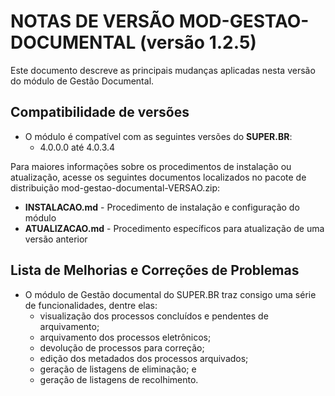 # NOTAS DE VERSÃO MOD-GESTAO-DOCUMENTAL (versão 1.2.5)

Este documento descreve as principais mudanças aplicadas nesta versão do módulo de Gestão Documental.

## Compatibilidade de versões
* O módulo é compatível com as seguintes versões do **SUPER.BR**:
    * 4.0.0.0 até 4.0.3.4

Para maiores informações sobre os procedimentos de instalação ou atualização, acesse os seguintes documentos localizados no pacote de distribuição mod-gestao-documental-VERSAO.zip:

* **INSTALACAO.md** - Procedimento de instalação e configuração do módulo
* **ATUALIZACAO.md** - Procedimento específicos para atualização de uma versão anterior


## Lista de Melhorias e Correções de Problemas

* O módulo de Gestão documental do SUPER.BR traz consigo uma série de funcionalidades, dentre elas:
    * visualização dos processos concluídos e pendentes de arquivamento;
    * arquivamento dos processos eletrônicos;
    * devolução de processos para correção;
    * edição dos metadados dos processos arquivados;
    * geração de listagens de eliminação; e
    * geração de listagens de recolhimento.